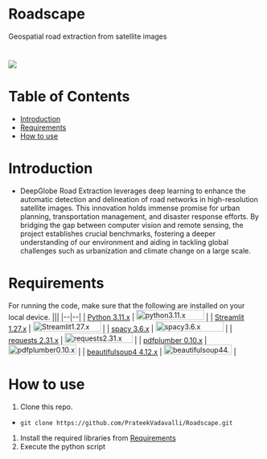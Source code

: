 # Roadscape
Geospatial road extraction from satellite images

<h1 align="centre">
   <img src="https://imgur.com/mlFscXC.png">
</h1>

# Table of Contents
- [Introduction](#introduction) <br>
- [Requirements](#requirements) <br>
- [How to use](#how-to-use) <br>
  

# Introduction
- DeepGlobe Road Extraction leverages deep learning to enhance the automatic detection and delineation of road networks in high-resolution satellite images. This innovation holds immense promise for urban planning, transportation management, and disaster response efforts. 
By bridging the gap between computer vision and remote sensing, the project establishes crucial benchmarks, fostering a deeper understanding of our environment and aiding in tackling global challenges such as urbanization and climate change on a large scale.

# Requirements
For running the code, make sure that the following are installed on your local device.
|||
|--|--|
| [Python 3.11.x](https://www.python.org/) | <img src="https://i.imgur.com/SBirLsy.png" style="width:135px; height:20px;" alt="python3.11.x"> |
| [Streamlit 1.27.x](https://streamlit.io) | <img src="https://i.imgur.com/M8mzSyY.png" style="width:135px; height:20px;" alt="Streamlit1.27.x"> |
| [spacy 3.6.x](https://spacy.io) | <img src="https://i.imgur.com/Q9lPxGj.png" style="width:135px; height:20px;" alt="spacy3.6.x"> |
| [requests 2.31.x](https://pypi.org/project/requests/) | <img src="https://i.imgur.com/mprriAB.png" style="width:135px; height:20px;" alt="requests2.31.x"> |
| [pdfplumber 0.10.x](https://pypi.org/project/pdfplumber/) | <img src="https://i.imgur.com/86qztGR.png" style="width:135px; height:20px;" alt="pdfplumber0.10.x"> |
| [beautifulsoup4 4.12.x](https://pypi.org/project/beautifulsoup4/) | <img src="https://i.imgur.com/DqvfPbg.png" style="width:135px; height:20px;" alt="beautifulsoup44.12.x"> |

# How to use
1. Clone this repo. <br>
-  ```terminal
   git clone https://github.com/PrateekVadavalli/Roadscape.git
   ```

1. Install the required libraries from [Requirements](#requirements) <br>
1. Execute the python script <br>

